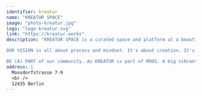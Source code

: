 ```yaml
---
identifier: kreatur
name: "KREATUR SPACE"
image: "photo-kreatur.jpg"
logo: "logo-kreatur.svg"
link: "https://kreatur.works"
description: "KREATUR SPACE is a curated space and platform at a beautiful 400 m2 floor. For working, sharing and caring. By questioning and trying. By failing and learning. By changing and growing. 

OUR VISION is all about process and mindset. It's about creation. It's about love. It’s about connection. Of life and work, utopia and reality, vision and passion, art and culture.

BE (A) PART of our community. As KREATUR is part of MOOS. A big vibrant interdisciplinary community housing folks from artists-in-residence, NGOs, sustainable companies, handcrafts to creative freelancers since 2012. As a green, creative island for working and living. Located in a former bathtub factory. Next to the Treptower Park and Spree, in Berlin city. "
address: |
  Moosdorfstrasse 7-9
  <br />
  12435 Berlin
---
```

